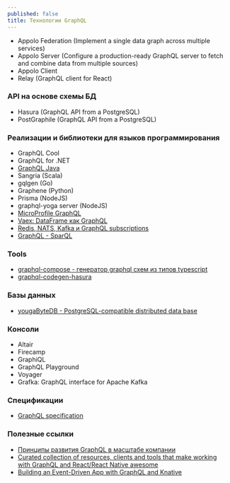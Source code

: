 ```yaml
---
published: false
title: Технологии GraphQL
---
```


- Appolo Federation (Implement a single data graph across multiple services)
- Appolo Server (Configure a production-ready GraphQL server to fetch and combine data from multiple sources)
- Appolo Client
- Relay (GraphQL client for React)

### API на основе схемы БД
- Hasura (GraphQL API from a PostgreSQL)
- PostGraphile (GraphQL API from a PostgreSQL)

### Реализации и библиотеки для языков программирования
- GraphQL Cool
- GraphQL for .NET
- [GraphQL Java](https://www.graphql-java.com/tutorials/getting-started-with-spring-boot/)
- Sangria (Scala)
- gqlgen (Go)
- Graphene (Python)
- Prisma (NodeJS)
- graphql-yoga server (NodeJS)
- [MicroProfile GraphQL](https://download.eclipse.org/microprofile/microprofile-graphql-1.0/microprofile-graphql.html?fbclid=IwAR12rX1bkUUXFdKYt9yv2vff62ozSubJlO4mkUIcTz4QRO2hnfWxglIrh0Q#types)
- [Vaex: DataFrame как GraphQL](https://vaex.readthedocs.io/en/latest/example_graphql.html)
- [Redis, NATS, Kafka и GraphQL subscriptions](https://www.opentechiz.com/blog-admin-1)
- [GraphQL - SparQL](https://www.npmjs.com/package/graphql-to-sparql)

### Tools
- [graphql-compose - генератор graphql схем из типов typescript](https://github.com/graphql-compose/graphql-compose)
- [graphql-codegen-hasura](https://github.com/ablestack/graphql-codegen-hasura)

### Базы данных
- [yougaByteDB - PostgreSQL-compatible distributed data base](https://blog.yugabyte.com/graphql-distributed-sql-tips-and-tricks-july-10-2020/)

### Консоли
- Altair
- Firecamp
- GraphiQL
- GraphQL Playground
- Voyager
- Grafka: GraphQL interface for Apache Kafka

### Спецификации
- [GraphQL specification](https://github.com/graphql/graphql-spec)

### Полезные ссылки
- [Принципы развития GraphQL в масштабе компании](https://www.graphql-java.com/tutorials/getting-started-with-spring-boot/)
- [Curated collection of resources, clients and tools that make working with GraphQL and React/React Native awesome](https://github.com/hasura/awesome-react-graphql)
- [Building an Event-Driven App with GraphQL and Knative](https://itsmurugappan.medium.com/building-an-event-driven-app-with-graphql-and-knative-3273760d5f52)
